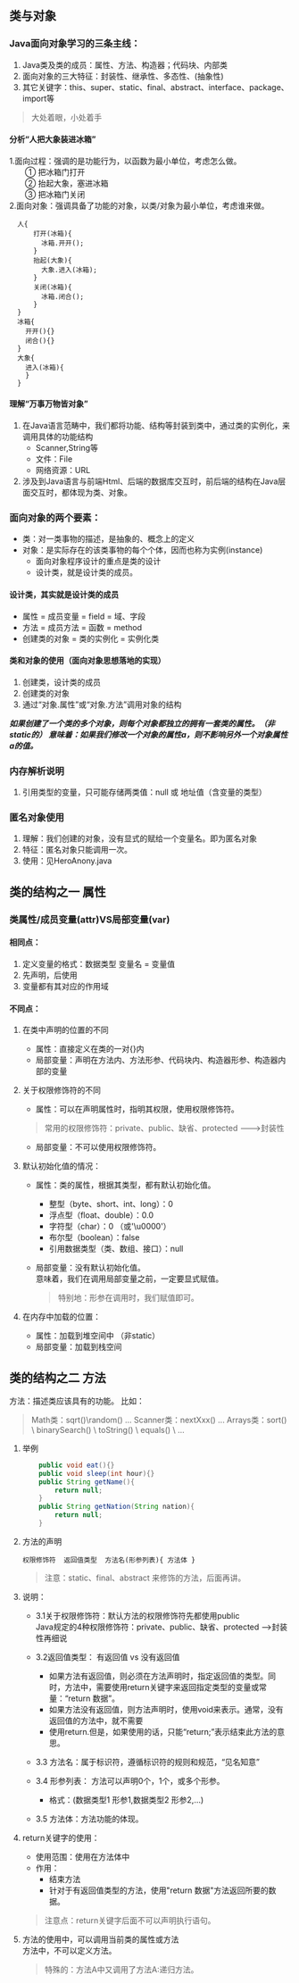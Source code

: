 ## 类与对象
### Java面向对象学习的三条主线：
1. Java类及类的成员：属性、方法、构造器；代码块、内部类
2. 面向对象的三大特征：封装性、继承性、多态性、(抽象性)
3. 其它关键字：this、super、static、final、abstract、interface、package、import等
> 大处着眼，小处着手

#### 分析“人把大象装进冰箱”
1.面向过程：强调的是功能行为，以函数为最小单位，考虑怎么做。   
    &emsp;&emsp;① 把冰箱门打开  
    &emsp;&emsp;② 抬起大象，塞进冰箱   
    &emsp;&emsp;③ 把冰箱门关闭  
2.面向对象：强调具备了功能的对象，以类/对象为最小单位，考虑谁来做。
```
  人{
      打开(冰箱){
        冰箱.开开();
      }
      抬起(大象){
        大象.进入(冰箱);
      }
      关闭(冰箱){
        冰箱.闭合();
      }
  }
  冰箱{
    开开(){}
    闭合(){}
  }
  大象{
    进入(冰箱){
    }
  }

```
#### 理解“万事万物皆对象”
1. 在Java语言范畴中，我们都将功能、结构等封装到类中，通过类的实例化，来调用具体的功能结构
    - Scanner,String等
    - 文件：File
    - 网络资源：URL
2. 涉及到Java语言与前端Html、后端的数据库交互时，前后端的结构在Java层面交互时，都体现为类、对象。
### 面向对象的两个要素：
- 类：对一类事物的描述，是抽象的、概念上的定义
- 对象：是实际存在的该类事物的每个个体，因而也称为实例(instance)
    - 面向对象程序设计的重点是类的设计
    - 设计类，就是设计类的成员。

#### 设计类，其实就是设计类的成员
 - 属性 = 成员变量 = field = 域、字段   
 - 方法 = 成员方法 = 函数 = method
 - 创建类的对象 = 类的实例化 = 实例化类

#### 类和对象的使用（面向对象思想落地的实现）
1. 创建类，设计类的成员
2. 创建类的对象
3. 通过“对象.属性”或“对象.方法”调用对象的结构

***如果创建了一个类的多个对象，则每个对象都独立的拥有一套类的属性。（非static的）
意味着：如果我们修改一个对象的属性a，则不影响另外一个对象属性a的值。***
### 内存解析说明
  1. 引用类型的变量，只可能存储两类值：null  或  地址值（含变量的类型）
### 匿名对象使用
  1. 理解：我们创建的对象，没有显式的赋给一个变量名。即为匿名对象
  2. 特征：匿名对象只能调用一次。
  3. 使用：见HeroAnony.java

## 类的结构之一 属性
### 类属性/成员变量(attr)VS局部变量(var)
#### 相同点：
1. 定义变量的格式：数据类型  变量名 = 变量值
2. 先声明，后使用
3. 变量都有其对应的作用域

#### 不同点：
1. 在类中声明的位置的不同
    - 属性：直接定义在类的一对{}内
    - 局部变量：声明在方法内、方法形参、代码块内、构造器形参、构造器内部的变量

2. 关于权限修饰符的不同
    - 属性：可以在声明属性时，指明其权限，使用权限修饰符。
   >常用的权限修饰符：private、public、缺省、protected  --->封装性
    - 局部变量：不可以使用权限修饰符。
3. 默认初始化值的情况：
    - 属性：类的属性，根据其类型，都有默认初始化值。
        - 整型（byte、short、int、long）：0
        - 浮点型（float、double）：0.0
        - 字符型（char）：0  （或'\u0000'）
        - 布尔型（boolean）：false
        - 引用数据类型（类、数组、接口）：null
    - 局部变量：没有默认初始化值。   
      意味着，我们在调用局部变量之前，一定要显式赋值。
      
      >特别地：形参在调用时，我们赋值即可。
4. 在内存中加载的位置：
    - 属性：加载到堆空间中   （非static）
    - 局部变量：加载到栈空间

## 类的结构之二 方法
方法：描述类应该具有的功能。 比如：
> Math类：sqrt()\random() \...
> Scanner类：nextXxx() ...
> Arrays类：sort() \ binarySearch() \ toString() \ equals() \ ...

1. 举例
    ``` java
        public void eat(){}
        public void sleep(int hour){}
        public String getName(){
            return null;
        }
        public String getNation(String nation){
            return null;    
        }
    ```

2. 方法的声明
    ```
    权限修饰符  返回值类型  方法名(形参列表){ 方法体 }
    ```
    > 注意：static、final、abstract 来修饰的方法，后面再讲。

3. 说明：  
   - 3.1关于权限修饰符：默认方法的权限修饰符先都使用public   
   Java规定的4种权限修饰符：private、public、缺省、protected  -->封装性再细说

   - 3.2返回值类型： 有返回值  vs 没有返回值
     - 如果方法有返回值，则必须在方法声明时，指定返回值的类型。同时，方法中，需要使用return关键字来返回指定类型的变量或常量：“return 数据”。
     - 如果方法没有返回值，则方法声明时，使用void来表示。通常，没有返回值的方法中，就不需要
     - 使用return.但是，如果使用的话，只能“return;”表示结束此方法的意思。

   - 3.3 方法名：属于标识符，遵循标识符的规则和规范，“见名知意”

   - 3.4 形参列表： 方法可以声明0个，1个，或多个形参。
      - 格式：(数据类型1 形参1,数据类型2 形参2,...)
   - 3.5 方法体：方法功能的体现。 		

4. return关键字的使用：
   - 使用范围：使用在方法体中
   - 作用： 
     - 结束方法
     - 针对于有返回值类型的方法，使用"return 数据"方法返回所要的数据。
   >注意点：return关键字后面不可以声明执行语句。

5. 方法的使用中，可以调用当前类的属性或方法   
   方法中，不可以定义方法。
   >特殊的：方法A中又调用了方法A:递归方法。

